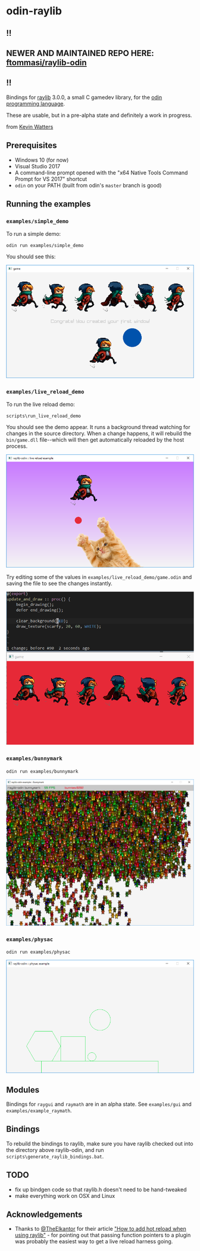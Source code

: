 # odin-raylib

## !!

## NEWER AND MAINTAINED REPO HERE: [ftommasi/raylib-odin](https://github.com/ftommasi/raylib-odin)

## !!

Bindings for [raylib](http://www.raylib.com) 3.0.0, a small C gamedev library, for the [odin programming language](https://odin.handmade.network/).

These are usable, but in a pre-alpha state and definitely a work in progress.

from [Kevin Watters](https://kev.town)

## Prerequisites

- Windows 10 (for now)
- Visual Studio 2017
- A command-line prompt opened with the "x64 Native Tools Command Prompt for VS 2017" shortcut
- `odin` on your PATH (built from odin's `master` branch is good)

## Running the examples

### `examples/simple_demo`

To run a simple demo:

```
odin run examples/simple_demo
```

You should see this:

![a screenshot of a simple demo](resources/screenshots/example_simple_demo.png)

### `examples/live_reload_demo`

To run the live reload demo:

```
scripts\run_live_reload_demo
```

You should see the demo appear. It runs a background thread watching for changes in the source directory. When a change happens, it will rebuild the `bin/game.dll` file--which will then get automatically reloaded by the host process.

![a screenshot of the live reload demo](resources/screenshots/example_live_reload.png)

Try editing some of the values in `examples/live_reload_demo/game.odin` and saving the file to see the changes instantly.

![live reload example](resources/live-reload.gif)

### `examples/bunnymark`

```
odin run examples/bunnymark
```

![a screenshot of the bunnymark demo](resources/screenshots/example_bunnymark.png)

### `examples/physac`

```
odin run examples/physac
```

![a screenshot of the physac demo](resources/screenshots/physac.png)

## Modules

Bindings for `raygui` and `raymath` are in an alpha state. See `examples/gui` and `examples/example_raymath`.

## Bindings

To rebuild the bindings to raylib, make sure you have raylib checked out into the directory above raylib-odin, and run `scripts\generate_raylib_bindings.bat`.

## TODO

- fix up bindgen code so that raylib.h doesn't need to be hand-tweaked
- make everything work on OSX and Linux

## Acknowledgements

- Thanks to [@TheElkantor](https://twitter.com/theelkantor) for their article ["How to add hot reload when using raylib"](https://www.developing-stuff.com/how-to-add-hot-reload-when-using-raylib/) - for pointing out that passing function pointers to a plugin was probably the easiest way to get a live reload harness going.

